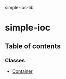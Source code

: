 simple-ioc-lib

# simple-ioc

## Table of contents

### Classes

- [Container](classes/container.md)
